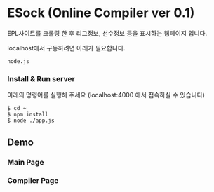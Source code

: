 # ESock (Online Compiler ver 0.1)

EPL사이트를 크롤링 한 후 리그정보, 선수정보 등을 표시하는 웹페이지 입니다.

localhost에서 구동하려면 아래가 필요합니다.

```
node.js 
```

### Install & Run server

아래의 명령어를 실행해 주세요 (localhost:4000 에서 접속하실 수 있습니다)

```
$ cd ~
$ npm install
$ node ./app.js
```
## Demo

### Main Page

### Compiler Page
